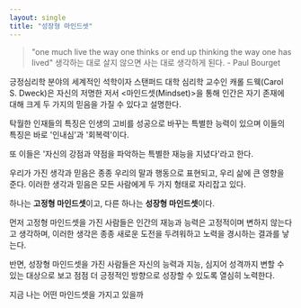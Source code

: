 ```yaml
---
layout: single
title: "성장형 마인드셋"
---
```


> "one much live the way one thinks or end up thinking the way one has lived"
 생각하는 대로 살지 않으면 사는 대로 생각하게 된다.
 \- Paul Bourget

긍정심리학 분야의 세계적인 석학이자 스탠퍼드 대학 심리학 교수인 캐롤 드웩(Carol S. Dweck)은 자신의 저명한 저서 <마인드셋(Mindset)>을 통해 인간은 자기 존재에 대해 크게 두 가지의 믿음을 가질 수 있다고 설명한다. 

탁월한 인재들의 특징은 인생의 고비를 성공으로 바꾸는 특별한 능력이 있으며 이들의 특징은 바로 '인내심'과 '회복력'이다. 

또 이들은 '자신의 강점과 약점을 파악하는 특별한 재능을 지녔다'라고 한다.

우리가 가진 생각과 믿음은 종종 우리의 말과 행동으로 표현되고, 우리 삶에 큰 영향을 준다. 이러한 생각과 믿음은 모든 사람에게 두 가지 형태로 자리잡고 있다.

하나는 **고정형 마인드셋**이고, 다른 하나는 **성장형 마인드셋**이다.

먼저 고정형 마인드셋을 가진 사람들은 인간의 재능과 능력은 고정적이며 변하지 않는다고 생각하며, 이러한 생각은 종종 새로운 도전을 두려워하고 노력을 경시하는 결과를 낳는다.

반면, 성장형 마인드셋을 가진 사람들은 자신의 능력과 지능, 심지어 성격까지 변할 수 있는 대상으로 보고 점점 더 긍정적인 방향으로 성장할 수 있도록 열심히 노력한다.

지금 나는 어떤 마인드셋을 가지고 있을까
